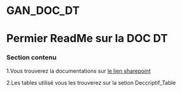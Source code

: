 # GAN_DOC_DT

# Permier ReadMe sur la DOC DT
### Section contenu

1.Vous trouverez la documentations sur [le lien sharepoint](https://cooperactions.sharepoint.com/:f:/s/Analytics/ErnIiYP_gMtKsfZfMyqtvKEB59yO6q7ClWPwEAr11j9Evg?e=0Ia9dn)

2.Les tables utilisé vous les trouverez sur la setion Deccriptif_Table
